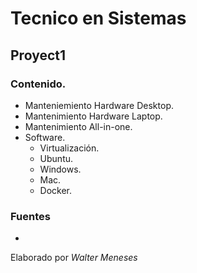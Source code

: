 # Tecnico en Sistemas
## Proyect1

### Contenido.
* Manteniemiento Hardware Desktop.
* Mantenimiento Hardware Laptop.
* Mantenimiento All-in-one.
* Software.
  * Virtualización.
  * Ubuntu.
  * Windows.
  * Mac.
  * Docker.
 
### Fuentes

*


Elaborado por *Walter Meneses*



